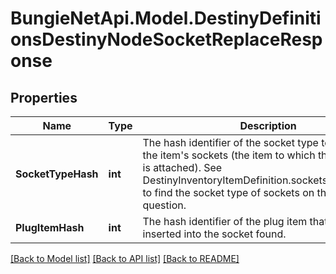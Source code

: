 
# BungieNetApi.Model.DestinyDefinitionsDestinyNodeSocketReplaceResponse

## Properties

Name | Type | Description | Notes
------------ | ------------- | ------------- | -------------
**SocketTypeHash** | **int** | The hash identifier of the socket type to find amidst the item&#39;s sockets (the item to which this talent grid is attached). See DestinyInventoryItemDefinition.sockets.socketEntries to find the socket type of sockets on the item in question. | [optional] 
**PlugItemHash** | **int** | The hash identifier of the plug item that will be inserted into the socket found. | [optional] 

[[Back to Model list]](../README.md#documentation-for-models)
[[Back to API list]](../README.md#documentation-for-api-endpoints)
[[Back to README]](../README.md)

